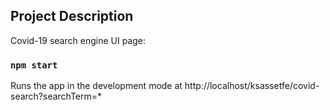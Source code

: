## Project Description

Covid-19 search engine UI page:

### `npm start`

Runs the app in the development mode at http://localhost/ksassetfe/covid-search?searchTerm=*


